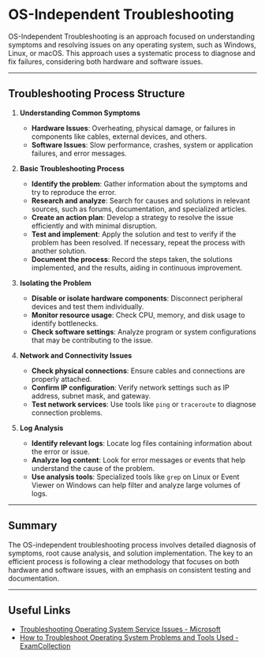 # OS-Independent Troubleshooting

OS-Independent Troubleshooting is an approach focused on understanding symptoms and resolving issues on any operating system, such as Windows, Linux, or macOS. This approach uses a systematic process to diagnose and fix failures, considering both hardware and software issues.

---

## Troubleshooting Process Structure

1. **Understanding Common Symptoms**
   - **Hardware Issues**: Overheating, physical damage, or failures in components like cables, external devices, and others.
   - **Software Issues**: Slow performance, crashes, system or application failures, and error messages.

2. **Basic Troubleshooting Process**
   - **Identify the problem**: Gather information about the symptoms and try to reproduce the error.
   - **Research and analyze**: Search for causes and solutions in relevant sources, such as forums, documentation, and specialized articles.
   - **Create an action plan**: Develop a strategy to resolve the issue efficiently and with minimal disruption.
   - **Test and implement**: Apply the solution and test to verify if the problem has been resolved. If necessary, repeat the process with another solution.
   - **Document the process**: Record the steps taken, the solutions implemented, and the results, aiding in continuous improvement.

3. **Isolating the Problem**
   - **Disable or isolate hardware components**: Disconnect peripheral devices and test them individually.
   - **Monitor resource usage**: Check CPU, memory, and disk usage to identify bottlenecks.
   - **Check software settings**: Analyze program or system configurations that may be contributing to the issue.

4. **Network and Connectivity Issues**
   - **Check physical connections**: Ensure cables and connections are properly attached.
   - **Confirm IP configuration**: Verify network settings such as IP address, subnet mask, and gateway.
   - **Test network services**: Use tools like `ping` or `traceroute` to diagnose connection problems.

5. **Log Analysis**
   - **Identify relevant logs**: Locate log files containing information about the error or issue.
   - **Analyze log content**: Look for error messages or events that help understand the cause of the problem.
   - **Use analysis tools**: Specialized tools like `grep` on Linux or Event Viewer on Windows can help filter and analyze large volumes of logs.

---

## Summary

The OS-independent troubleshooting process involves detailed diagnosis of symptoms, root cause analysis, and solution implementation. The key to an efficient process is following a clear methodology that focuses on both hardware and software issues, with an emphasis on consistent testing and documentation.

---

## Useful Links

- [Troubleshooting Operating System Service Issues - Microsoft](https://learn.microsoft.com/en-us/training/modules/troubleshoot-operating-system-service-issues/)
- [How to Troubleshoot Operating System Problems and Tools Used - ExamCollection](https://www.examcollection.com/certification-training/a-plus-how-to-troubleshoot-operating-system-problems-and-tools-used.html)
